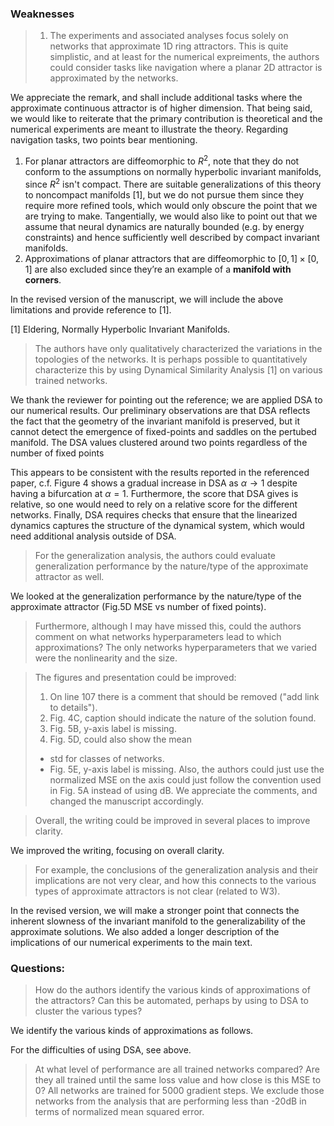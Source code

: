 ### Weaknesses
> 1. The experiments and associated analyses focus solely on networks that approximate 1D ring attractors.
> This is quite simplistic, and at least for the numerical expreiments, the authors could consider tasks like navigation where a planar 2D attractor is approximated by the networks.

We appreciate the remark, and shall include additional tasks where the approximate continuous attractor is of higher dimension.
That being said, we would like to reiterate that the primary contribution is theoretical and the numerical experiments are meant to illustrate the theory.
Regarding navigation tasks, two points bear mentioning.
1. For planar attractors are diffeomorphic to $R^2$, note that they do not conform to the assumptions on normally hyperbolic invariant manifolds, since $R^2$ isn't compact.
There are suitable generalizations of this theory to noncompact manifolds [1], but we do not pursue them since they require more refined tools, which would only obscure the point that we are trying to make.
Tangentially, we would also like to point out that we assume that neural dynamics are naturally bounded (e.g. by energy constraints) and hence sufficiently well described by compact invariant manifolds.
1. Approximations of planar attractors that are diffeomorphic to $[0,1]\times[0,1]$ are also excluded since they’re an example of a **manifold with corners**.

In the revised version of the manuscript, we will include the above limitations and provide reference to [1].

[1] Eldering, Normally Hyperbolic Invariant Manifolds.
> The authors have only qualitatively characterized the variations in the topologies of the networks. It is perhaps possible to quantitatively characterize this by using Dynamical Similarity Analysis [1] on various trained networks.

We thank the reviewer for pointing out the reference; we are applied DSA to our numerical results.
Our preliminary observations are that DSA reflects the fact that the geometry of the invariant manifold is preserved, but it cannot detect the emergence of fixed-points and saddles on the pertubed manifold.
The DSA values clustered around two points regardless of the number of fixed points
<!-- How to discuss DSA giving near zero ds score for networks trained on different tasks?-->
This appears to be consistent with the results reported in the referenced paper, c.f. Figure 4 shows a gradual increase in DSA as $\alpha \to 1$ despite having a bifurcation at $\alpha = 1$.
Furthermore, the score that DSA gives is relative, so one would need to rely on a relative score for the different networks.
Finally, DSA requires checks that ensure that the linearized dynamics captures the structure of the dynamical system, which would need additional analysis outside of DSA.




> For the generalization analysis, the authors could evaluate generalization performance by the nature/type of the approximate attractor as well.

We looked at the generalization performance by the nature/type of the approximate attractor (Fig.5D MSE vs number of fixed points).
>Furthermore, although I may have missed this, could the authors comment on what networks hyperparameters lead to which approximations?
The only networks hyperparameters that we varied were the nonlinearity and the size.

> The figures and presentation could be improved:
> 1. On line 107 there is a comment that should be removed ("add link to details").
> 2. Fig. 4C, caption should indicate the nature of the solution found.
> 3. Fig. 5B, y-axis label is missing.
> 4. Fig. 5D, could also show the mean
> - std for classes of networks.
> - Fig. 5E, y-axis label is missing. Also, the authors could just use
> the normalized MSE on the axis could just follow the convention used in
> Fig. 5A instead of using dB.
We appreciate the comments, and changed the manuscript accordingly.


> Overall, the writing could be improved in several places to improve clarity.

We improved the writing, focusing on overall clarity.


>For example, the conclusions of the generalization analysis and their implications are not very clear, and how this connects to the various types of approximate attractors is not clear (related to W3).

In the revised version, we will make a stronger point that connects the inherent slowness of the invariant manifold to the generalizability of the approximate solutions.
We also added a longer description of the implications of our numerical experiments to the main text.

### Questions:

> How do the authors identify the various kinds of approximations of the attractors? Can this be automated, perhaps by using to DSA to cluster the various types?

We identify the various kinds of approximations as follows.


For the difficulties of using DSA, see above.

> At what level of performance are all trained networks compared? Are they all trained until the same loss value and how close is this MSE to 0?
All networks are trained for 5000 gradient steps.
We exclude those networks from the analysis that are performing less than -20dB in terms of normalized mean squared error.